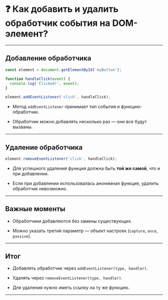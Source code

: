 # ❓ Как добавить и удалить обработчик события на DOM-элемент?

---

## Добавление обработчика

```js
const element = document.getElementById('myButton');

function handleClick(event) {
  console.log('Clicked!', event);
}

element.addEventListener('click', handleClick);
```

* Метод `addEventListener` принимает тип события и функцию-обработчик.

* Обработчик можно добавлять несколько раз — они все будут вызваны.

---

## Удаление обработчика

```js
element.removeEventListener('click', handleClick);
```

* Для успешного удаления функция должна быть **той же самой**, что и при добавлении.

* Если при добавлении использовалась анонимная функция, удалить обработчик невозможно.

---

## Важные моменты

* Обработчики добавляются без замены существующих.

* Можно указать третий параметр — объект настроек (`capture`, `once`, `passive`).

---

## Итог

* Добавлять обработчик через `addEventListener(type, handler)`.

* Удалять через `removeEventListener(type, handler)`.

* Для удаления нужно иметь ссылку на ту же функцию.

---
